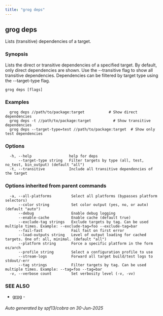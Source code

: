 ```yaml
---
title: "grog deps"
---
```

## grog deps

Lists (transitive) dependencies of a target.

### Synopsis

Lists the direct or transitive dependencies of a specified target.
By default, only direct dependencies are shown. Use the --transitive flag to show all transitive dependencies.
Dependencies can be filtered by target type using the --target-type flag.

```
grog deps [flags]
```

### Examples

```
  grog deps //path/to/package:target           # Show direct dependencies
  grog deps -t //path/to/package:target          # Show transitive dependencies
  grog deps --target-type=test //path/to/package:target  # Show only test dependencies
```

### Options

```
  -h, --help                 help for deps
      --target-type string   Filter targets by type (all, test, no_test, bin_output) (default "all")
  -t, --transitive           Include all transitive dependencies of the target
```

### Options inherited from parent commands

```
  -a, --all-platforms         Select all platforms (bypasses platform selectors)
      --color string          Set color output (yes, no, or auto) (default "auto")
      --debug                 Enable debug logging
      --enable-cache          Enable cache (default true)
      --exclude-tag strings   Exclude targets by tag. Can be used multiple times. Example: --exclude-tag=foo --exclude-tag=bar
      --fail-fast             Fail fast on first error
      --load-outputs string   Level of output loading for cached targets. One of: all, minimal. (default "all")
      --platform string       Force a specific platform in the form os/arch
      --profile string        Select a configuration profile to use
      --stream-logs           Forward all target build/test logs to stdout/-err
      --tag strings           Filter targets by tag. Can be used multiple times. Example: --tag=foo --tag=bar
  -v, --verbose count         Set verbosity level (-v, -vv)
```

### SEE ALSO

* [grog](/reference/cli/grog/)	 -

###### Auto generated by spf13/cobra on 30-Jun-2025
